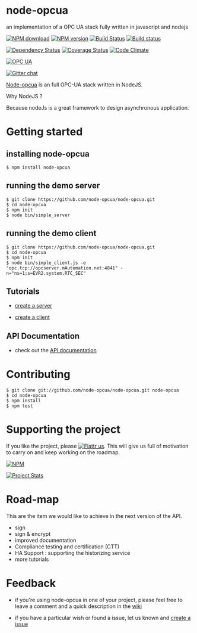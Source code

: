 node-opcua
==========

an implementation of a OPC UA stack fully written in javascript and nodejs

[![NPM download](https://img.shields.io/npm/dm/node-opcua.svg)](http://www.npm-stats.com/~packages/node-opcua)
[![NPM version](https://badge.fury.io/js/node-opcua.png)](http://badge.fury.io/js/node-opcua)
[![Build Status](https://travis-ci.org/node-opcua/node-opcua.png?branch=master)](https://travis-ci.org/node-opcua/node-opcua)
[![Build status](https://ci.appveyor.com/api/projects/status/8sgtm3n15aii98oc?svg=true)](https://ci.appveyor.com/project/erossignon/node-opcua)

[![Dependency Status](https://gemnasium.com/node-opcua/node-opcua.png)](https://gemnasium.com/node-opcua/node-opcua)
[![Coverage Status](https://coveralls.io/repos/node-opcua/node-opcua/badge.png)](https://coveralls.io/r/node-opcua/node-opcua)
[![Code Climate](https://codeclimate.com/github/node-opcua/node-opcua.png)](https://codeclimate.com/github/node-opcua/node-opcua)

[![OPC UA](http://b.repl.ca/v1/OPC-UA-blue.png)](http://opcfoundation.org/)


[![Gitter chat](https://badges.gitter.im/node-opcua/node-opcua.png)](https://gitter.im/node-opcua/node-opcua)

[Node-opcua](http://node-opcua.github.io/) is an full OPC-UA stack written in NodeJS.

Why NodeJS ?

Because nodeJs is a great framework to design asynchronous application.


Getting started
================

installing node-opcua
---------------------

    $ npm install node-opcua


running the demo server
-----------------------

    $ git clone https://github.com/node-opcua/node-opcua.git
    $ cd node-opcua
    $ npm init
    $ node bin/simple_server
    
running the demo client
-----------------------

    $ git clone https://github.com/node-opcua/node-opcua.git
    $ cd node-opcua
    $ npm init
    $ node bin/simple_client.js -e "opc.tcp://opcserver.mAutomation.net:4841" -n="ns=1;s=EVR2.system.RTC_SEC"
        
        
Tutorials
---------

 * [create a server](http://node-opcua.github.io/create_a_server.html)
 
 * [create a client](https://github.com/node-opcua/node-opcua/blob/master/documentation/creating_a_client.md)
   

API Documentation
----------------- 
   
 * check out the [API documentation](http://node-opcua.github.io/api_doc/index.html)
                                 
Contributing
============

    $ git clone git://github.com/node-opcua/node-opcua.git node-opcua
    $ cd node-opcua
    $ npm install
    $ npm test

Supporting the project
======================

If you like the project, please [![Flattr us](http://api.flattr.com/button/flattr-badge-large.png)](https://flattr.com/submit/auto?user_id=gadz_er&url=https://node-opcua.github.io&title=Node-OPCUA&language=nodejs&tags=github&category=software).
This will give us full of motivation to carry on and keep working on the roadmap.

[![NPM](https://nodei.co/npm/node-opcua.png?downloads=true&stars=true)](https://nodei.co/npm/node-opcua/)

[![Project Stats](https://www.ohloh.net/p/713850/widgets/project_thin_badge.gif)](https://www.ohloh.net/p/node-opcua)
               

Road-map
=========

This are the item we would like to achieve in the next version of the API.

  * sign 
  * sign & encrypt
  * improved documentation 
  * Compliance testing and certification (CTT) 
  * HA Support : supporting the historizing service
  * more tutorials


Feedback
========

  * if you're using node-opcua in one of your project, please feel free to leave a comment and a quick description in the [wiki](https://github.com/node-opcua/node-opcua/wiki)
  
  * if you have a particular wish or found a issue, let us known and [create a issue](https://github.com/node-opcua/node-opcua/issues?state=open) 
  